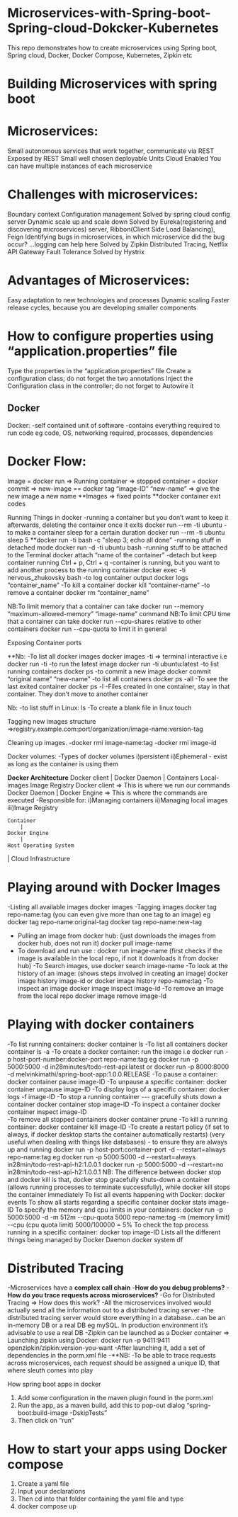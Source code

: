 # Microservices-with-Spring-boot-Spring-cloud-Dokcker-Kubernetes
This repo demonstrates how to create microservices using Spring boot, Spring cloud, Docker, Docker Compose, Kubernetes, Zipkin etc


# Building Microservices with spring boot 
# Microservices: 
Small autonomous services that work together, communicate via REST
Exposed by REST
Small well chosen deployable Units
Cloud Enabled
You can have multiple instances of each microservice

# Challenges with microservices: 
Boundary context
Configuration management
Solved by spring cloud config server
Dynamic scale up and scale down
Solved by Eureka(registering and discovering microservices)  server, Ribbon(Client Side Load Balancing), Feign
Identifying bugs in microservices, in which microservice did the bug occur? ...logging can help here
Solved by Zipkin Distributed Tracing, Netflix API Gateway
Fault Tolerance
Solved by Hystrix


# Advantages of Microservices: 
Easy adaptation to new technologies and processes
Dynamic scaling
Faster release cycles, because you are developing smaller components


# How to configure properties using “application.properties” file 
Type the properties in the “application.properties” file
Create a configuration class; do not forget the two annotations
Inject the Configuration class in the controller; do not forget to Autowire it

## Docker
Docker:
-self contained unit of software
-contains everything required to run code eg code, OS, networking required, processes, dependencies

# Docker Flow: 
Image = docker run  =>  Running container  ⇒ stopped container  =  docker commit ⇒ new-image ==  docker tag “image-ID” “new-name”  => give the new image a new name
**Images => fixed points
**docker container exit codes

Running Things in docker
-running a container but you don’t want to keep it afterwards, deleting the container once it exits
 docker run --rm -ti ubuntu 
-to make a container sleep for a certain duration
  docker run --rm -ti ubuntu sleep 5
 **docker run -ti bash -c "sleep 3; echo all done"
-running stuff in detached mode
 docker run -d -ti ubuntu bash
-running stuff to be attached to the Terminal
 docker attach “name of the container”
-detach but keep container running
Ctrl + p, Ctrl + q
-container is running, but you want to add another process to the running container
docker exec -ti  nervous_zhukovsky bash
-to log container output
 docker logs “container_name”
-To kill a container
 docker kill “container-name”
-to remove a container
 docker rm “container_name”

NB:To limit memory that a container can take
 docker run --memory “maximum-allowed-memory” “image-name” command
NB:To limit CPU time that a container can take
 docker run --cpu-shares relative to other containers
 docker run --cpu-quota to limit it in general

Exposing Container ports








**Nb:
-To list all docker images
 docker images
-ti => terminal interactive i.e
docker run -ti
-to run the latest image
 docker run -ti ubuntu:latest
-to list running containers
 docker ps
-to commit a new image
 docker commit “original name” “new-name”
-to list all containers
 docker ps -all
-To see the last exited container
 docker ps -l
-Files created in one container, stay in that container. They don’t move to another container

Nb:
-to list stuff in Linux:
 ls
-To create a blank file in linux
 touch

Tagging new images structure
=>registry.example.com:port/organization/image-name:version-tag

Cleaning up images.
-docker rmi image-name:tag
-docker rmi image-id

Docker volumes:
-Types of docker volumes
i)persistent
ii)Ephemeral - exist as long as the container is using them

**Docker Architecture**
    Docker client
        |
    Docker Daemon
        |
Containers    Local-images    Image Registry
Docker client => This is where we run our commands
Docker Daemon | Docker Engine => This is where the commands are executed
    -Responsible for: 
        i)Managing containers
        ii)Managing local images
        iii)Image Registry

    Container
        |
    Docker Engine
        |
    Host Operating System
|
Cloud Infrastructure

# Playing around with Docker Images    
-Listing all available images
docker images
-Tagging images
    docker tag repo-name:tag  (you can even give more than one tag to an image)  eg docker tag repo-name:original-tag  docker tag repo-name:new-tag 

- Pulling an image from docker hub: (just downloads the images from docker hub, does not run it) 
docker pull image-name 
- To download and run use : 
    docker run image-name
(first checks if the image is available in the local repo, if not it downloads it from docker hub)
-To Search images, use 
    docker search image-name
-To look at the history of an image: (shows steps involved in creating an image)
    docker image history image-id or
    docker image history repo-name:tag
-To inspect an image
    docker image inspect image-id
-To remove an image from the local repo
    docker image remove image-Id

# Playing with docker containers 
-To list  running containers: 
    docker container ls
-To list all containers
    docker container ls -a
-To create a docker container: 
    run  the image i.e
    docker run -p host-port-number:docker-port repo-name:tag eg
    docker run -p 5000:5000 -d  in28minutes/todo-rest-api:latest or 
    docker run -p 8000:8000 -d melvinkimathi/spring-boot-app:1.0.0.RELEASE
-To pause a container: 
    docker container pause image-ID
-To unpause a specific container: 
    docker container unpause image-ID
-To display logs of a specific container: 
    docker logs -f image-ID 
-To stop a running container --- gracefully shuts down a container
    docker container stop image-ID 
-To inspect a container
    docker container inspect image-ID  
-To remove all stopped containers
    docker container prune
-To kill a running container: 
    docker container kill image-ID
-To create a restart policy 
    (if set to always, if docker desktop starts the container automatically restarts)
    (very useful when dealing with things like databases) - to ensure they are always up and running
    docker run -p host-port:container-port -d --restart=always repo-name:tag eg 
    docker run -p 5000:5000 -d --restart=always in28min/todo-rest-api-h2:1.0.0.1
    docker run -p 5000:5000 -d --restart=no in28min/todo-rest-api-h2:1.0.0.1
NB: 
The difference between docker stop and docker kill is that, docker stop gracefully shuts-down a container (allows running processes to terminate successfully), while docker kill stops the container immediately
To list all events happening with Docker: 
docker events
To show all starts regarding a specific container
docker stats image-ID
To specify the memory  and cpu limits in your containers:
docker run -p 5000:5000 -d -m 512m --cpu-quota 5000 repo-name:tag
-m (memory limit)
--cpu (cpu quota limit) 
5000/100000 = 5%
To check the top process running in a specific container: 
docker top image-ID
Lists all the different things being managed by Docker Daemon
docker system df

        


# Distributed Tracing  
-Microservices have a **complex call chain**
-**How do you debug problems?**
-**How do you trace requests across microservices?**
-Go for Distributed Tracing
⇒ How does this work? 
-All the microservices involved would actually send all the information out to a distributed tracing server
-the distributed tracing server would store everything in a database...can be an in-memory DB or a real DB eg mySQL. In production environment it’s advisable to use a real DB
-Zipkin can be launched as a Docker container
⇒ Launching zipkin using Docker: 
    docker run -p 9411:9411 openzipkin/zipkin:version-you-want
-After launching it, add a set of dependencies in the porm.xml file
-**NB:
    -To be able to trace requests across microservices, each request should be assigned a unique ID, that where sleuth comes into play

How spring boot apps in docker 
1. Add some configuration in the maven plugin found in the porm.xml
2. Run the app, as a maven build, add this to pop-out dialog “spring-boot:build-image -DskipTests”
3. Then click on “run”

# How to start your apps using Docker compose
1. Create a yaml file
2. Input your declarations
3. Then cd into that folder containing the yaml file and type
4. docker compose up
    
        









